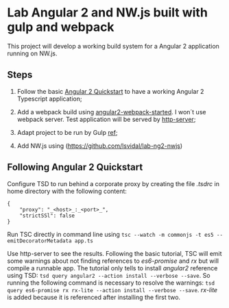 # Lab Angular 2 and NW.js built with gulp and webpack

This project will develop a working build system for a Angular 2 application running on NW.js.

## Steps

1. Follow the basic [Angular 2 Quickstart](https://angular.io/docs/js/latest/quickstart.html) to have a working Angular 2 Typescript application;

1. Add a webpack build using [angular2-webpack-started](https://github.com/angular-class/angular2-webpack-starter). I won´t use webpack server. Test application will be served by [http-server](https://www.npmjs.com/package/http-server);

1. Adapt project to be run by Gulp [ref](https://github.com/webpack/webpack-with-common-libs/blob/master/gulpfile.js);

1. Add NW.js using (https://github.com/lsvidal/lab-ng2-nwjs)

## Following Angular 2 Quickstart

Configure TSD to run behind a corporate proxy by creating the file _.tsdrc_ in home directory with the following content:
```
{
	"proxy": "_<host>_:_<port>_",
	"strictSSl": false
}
```

Run TSC directly in command line using `tsc --watch -m commonjs -t es5 --emitDecoratorMetadata app.ts`

Use http-server to see the results. Following the basic tutorial, TSC will emit some warnings about not finding references to *es6-promise* and *rx* but will compile a runnable app. The tutorial only tells to install *angular2* reference using TSD: `tsd query angular2 --action install --verbose --save`. So running the following command is necessary to resolve the warnings: `tsd query es6-promise rx rx-lite --action install --verbose --save`. *rx-lite* is added because it is referenced after installing the first two.
